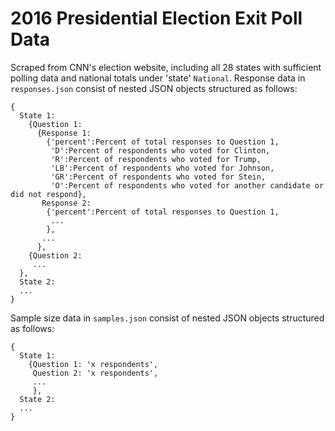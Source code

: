 # 2016 Presidential Election Exit Poll Data

Scraped from CNN's election website, including all 28 states with sufficient polling data and national totals under 'state' `National`. Response data in `responses.json` consist of nested JSON objects structured as follows:

```
{
  State 1:
    {Question 1:
      {Response 1:
        {'percent':Percent of total responses to Question 1,
         'D':Percent of respondents who voted for Clinton,
         'R':Percent of respondents who voted for Trump,
         'LB':Percent of respondents who voted for Johnson,
         'GR':Percent of respondents who voted for Stein,
         'O':Percent of respondents who voted for another candidate or did not respond},
       Response 2:
        {'percent':Percent of total responses to Question 1,
         ...
        },
       ...
      },
    {Question 2:
     ...
  },
  State 2:
  ...
}
```

Sample size data in `samples.json` consist of nested JSON objects structured as follows:

```
{
  State 1:
    {Question 1: 'x respondents',
     Question 2: 'x respondents',
     ...
     },
  State 2:
  ...
}
```
